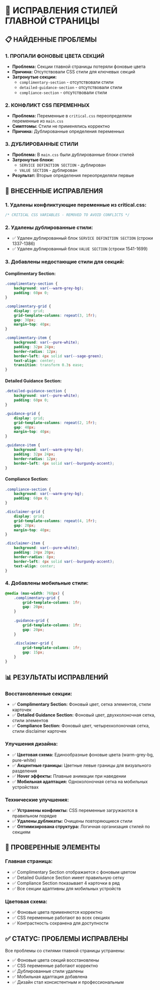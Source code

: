 # 🔧 ИСПРАВЛЕНИЯ СТИЛЕЙ ГЛАВНОЙ СТРАНИЦЫ

## 📋 НАЙДЕННЫЕ ПРОБЛЕМЫ

### 1. **ПРОПАЛИ ФОНОВЫЕ ЦВЕТА СЕКЦИЙ**
- **Проблема:** Секции главной страницы потеряли фоновые цвета
- **Причина:** Отсутствовали CSS стили для ключевых секций
- **Затронутые секции:**
  - `complimentary-section` - отсутствовали стили
  - `detailed-guidance-section` - отсутствовали стили  
  - `compliance-section` - отсутствовали стили

### 2. **КОНФЛИКТ CSS ПЕРЕМЕННЫХ**
- **Проблема:** Переменные в `critical.css` переопределяли переменные из `main.css`
- **Симптомы:** Стили не применялись корректно
- **Причина:** Дублированные определения переменных

### 3. **ДУБЛИРОВАННЫЕ СТИЛИ**
- **Проблема:** В `main.css` были дублированные блоки стилей
- **Затронутые блоки:**
  - `SERVICE DEFINITION SECTION` - дублирован
  - `VALUE SECTION` - дублирован
- **Результат:** Вторые определения переопределяли первые

## 🔧 ВНЕСЕННЫЕ ИСПРАВЛЕНИЯ

### **1. Удалены конфликтующие переменные из critical.css:**
```css
/* CRITICAL CSS VARIABLES - REMOVED TO AVOID CONFLICTS */
```

### **2. Удалены дублированные стили:**
- ✅ Удален дублированный блок `SERVICE DEFINITION SECTION` (строки 1337-1386)
- ✅ Удален дублированный блок `VALUE SECTION` (строки 1541-1699)

### **3. Добавлены недостающие стили для секций:**

#### **Complimentary Section:**
```css
.complimentary-section {
    background: var(--warm-grey-bg);
    padding: 60px 0;
}

.complimentary-grid {
    display: grid;
    grid-template-columns: repeat(3, 1fr);
    gap: 30px;
    margin-top: 40px;
}

.complimentary-item {
    background: var(--pure-white);
    padding: 32px 24px;
    border-radius: 12px;
    border-left: 4px solid var(--sage-green);
    text-align: center;
    transition: transform 0.3s ease;
}
```

#### **Detailed Guidance Section:**
```css
.detailed-guidance-section {
    background: var(--pure-white);
    padding: 60px 0;
}

.guidance-grid {
    display: grid;
    grid-template-columns: repeat(2, 1fr);
    gap: 40px;
    margin-top: 40px;
}

.guidance-item {
    background: var(--warm-grey-bg);
    padding: 32px 24px;
    border-radius: 12px;
    border-left: 4px solid var(--burgundy-accent);
}
```

#### **Compliance Section:**
```css
.compliance-section {
    background: var(--warm-grey-bg);
    padding: 60px 0;
}

.disclaimer-grid {
    display: grid;
    grid-template-columns: repeat(4, 1fr);
    gap: 20px;
    margin-top: 40px;
}

.disclaimer-item {
    background: var(--pure-white);
    padding: 24px 20px;
    border-radius: 8px;
    border-left: 4px solid var(--burgundy-accent);
    text-align: center;
}
```

### **4. Добавлены мобильные стили:**
```css
@media (max-width: 768px) {
    .complimentary-grid {
        grid-template-columns: 1fr;
        gap: 20px;
    }
    
    .guidance-grid {
        grid-template-columns: 1fr;
        gap: 20px;
    }
    
    .disclaimer-grid {
        grid-template-columns: 1fr;
        gap: 15px;
    }
}
```

## 📊 РЕЗУЛЬТАТЫ ИСПРАВЛЕНИЙ

### **Восстановленные секции:**
- ✅ **Complimentary Section:** Фоновый цвет, сетка элементов, стили карточек
- ✅ **Detailed Guidance Section:** Фоновый цвет, двухколоночная сетка, стили элементов
- ✅ **Compliance Section:** Фоновый цвет, четырехколоночная сетка, стили disclaimer карточек

### **Улучшения дизайна:**
- ✅ **Цветовая схема:** Единообразные фоновые цвета (warm-grey-bg, pure-white)
- ✅ **Акцентные границы:** Цветные левые границы для визуального разделения
- ✅ **Hover эффекты:** Плавные анимации при наведении
- ✅ **Мобильная адаптация:** Одноколоночная сетка на мобильных устройствах

### **Технические улучшения:**
- ✅ **Устранены конфликты:** CSS переменные загружаются в правильном порядке
- ✅ **Удалены дубликаты:** Очищены повторяющиеся стили
- ✅ **Оптимизирована структура:** Логичная организация стилей по секциям

## 🎯 ПРОВЕРЕННЫЕ ЭЛЕМЕНТЫ

### **Главная страница:**
- ✅ Complimentary Section отображается с фоновым цветом
- ✅ Detailed Guidance Section имеет правильную сетку
- ✅ Compliance Section показывает 4 карточки в ряд
- ✅ Все секции адаптивны для мобильных устройств

### **Цветовая схема:**
- ✅ Фоновые цвета применяются корректно
- ✅ CSS переменные работают во всех секциях
- ✅ Контрастность сохранена для доступности

## ✅ СТАТУС: ПРОБЛЕМЫ ИСПРАВЛЕНЫ

Все проблемы со стилями главной страницы устранены:
- ✅ Фоновые цвета секций восстановлены
- ✅ CSS переменные работают корректно
- ✅ Дублированные стили удалены
- ✅ Мобильная адаптация добавлена
- ✅ Дизайн стал консистентным и профессиональным
